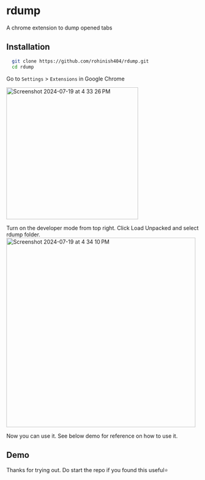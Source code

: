 # rdump

A chrome extension to dump opened tabs 

## Installation

```bash
  git clone https://github.com/rohinish404/rdump.git
  cd rdump
```

Go to `Settings` > `Extensions` in Google Chrome 

<img width="344" alt="Screenshot 2024-07-19 at 4 33 26 PM" src="https://github.com/user-attachments/assets/ed483436-805d-4ffe-b572-286d37d055c7">

Turn on the developer mode from top right. 
Click Load Unpacked and select rdump folder.
<img width="494" alt="Screenshot 2024-07-19 at 4 34 10 PM" src="https://github.com/user-attachments/assets/a077b2da-f941-4541-b1e3-f86db45fea31">

Now you can use it. See below demo for reference on how to use it.


## Demo


Thanks for trying out. Do start the repo if you found this useful⭐️
